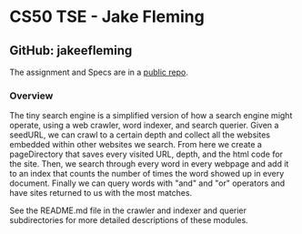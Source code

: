 # CS50 TSE - Jake Fleming
## GitHub: jakeefleming

The assignment and Specs are in a [public repo](https://github.com/CS50DartmouthFA24/labs/tse).

### Overview

The tiny search engine is a simplified version of how a search engine might operate, using a web crawler, word indexer, and search querier. Given a seedURL, we can crawl to a certain depth and collect all the websites embedded within other websites we search. From here we create a pageDirectory that saves every visited URL, depth, and the html code for the site. Then, we search through every word in every webpage and add it to an index that counts the number of times the word showed up in every document. Finally we can query words with "and" and "or" operators and have sites returned to us with the most matches. 

See the README.md file in the crawler and indexer and querier subdirectories for more detailed descriptions of these modules.
